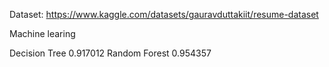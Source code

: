 Dataset: https://www.kaggle.com/datasets/gauravduttakiit/resume-dataset

Machine learing

Decision Tree	0.917012
Random Forest	0.954357
